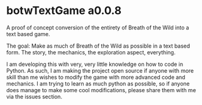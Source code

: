 # botwTextGame a0.0.8
A proof of concept conversion of the entirety of Breath of the Wild into a text based game.

The goal: Make as much of Breath of the Wild as possible in a text based form. The story, the mechanics, the exploration aspect, everything.

I am developing this with very, very little knowledge on how to code in Python.
As such, I am making the project open source if anyone with more skill than me wishes to modify the game with more advanced code and mechanics.
I am trying to learn as much python as possible, so if anyone does manage to make some cool modifications, please share them with me via the issues section.
